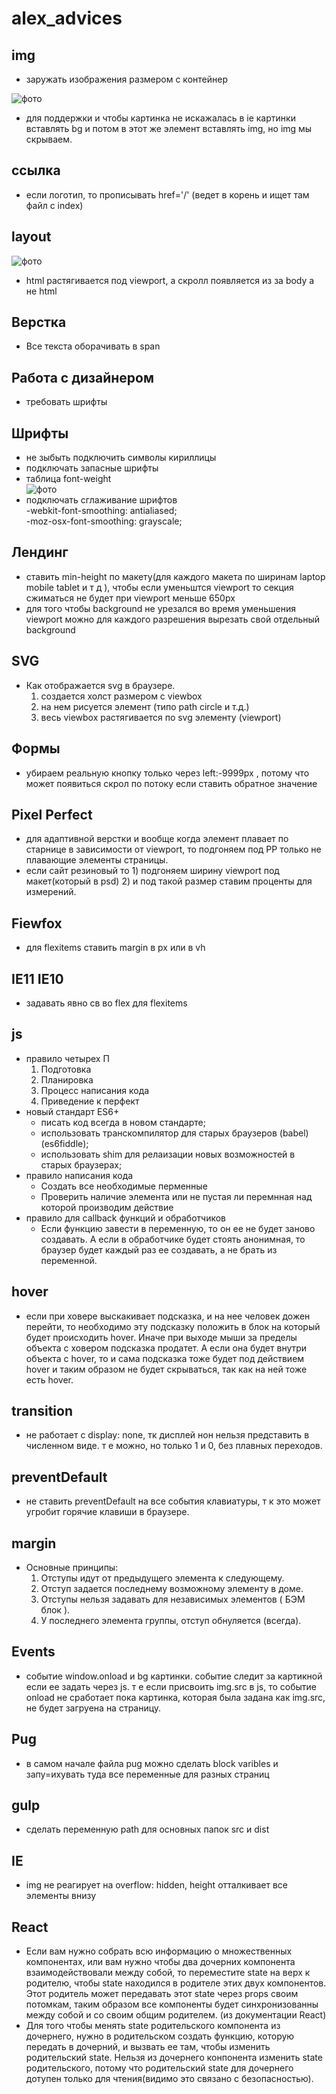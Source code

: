 # alex_advices

## img

* заружать изображения размером с контейнер   

![фото](img/img1.png "фото")    

* для поддержки и чтобы картинка не искажалась в  ie картинки вставлять bg и потом в этот же элемент вставлять img, но img мы скрываем.



## ссылка   

* если логотип, то прописывать href='/' (ведет в корень и ищет там файл с index) 

## layout  

![фото](img/img2.png "фото")    
* html растягивается под viewport, а скролл появляется из за body а не html

## Верстка
  * Все текста оборачивать в span

## Работа с дизайнером  

* требовать шрифты

## Шрифты

* не зыбыть подключить символы кириллицы
* подключать запасные шрифты
* таблица font-weight   
![фото](img/img3.png "фото")
* подключать сглаживание шрифтов    
  -webkit-font-smoothing: antialiased;   
  -moz-osx-font-smoothing: grayscale;   

## Лендинг
* ставить min-height по макету(для каждого макета по ширинам laptop mobile tablet и т д ), чтобы если уменьштся viewport то секция сжиматься не будет при viewport меньше 650px    
* для того чтобы background не урезался во время уменьшения viewport можно для каждого разрешения вырезать свой отдельный background    


## SVG   
* Как отображается svg в браузере.
  1. создается холст размером с viewbox 
  2. на нем рисуется элемент (типо path circle и т.д.)
  3. весь viewbox растягивается по svg элементу (viewport)   
 
 ## Формы
* убираем реальную кнопку только через left:-9999px , потому что может появиться скрол по потоку если ставить обратное значение

## Pixel Perfect   
* для адаптивной верстки и вообще когда элемент плавает по старнице в зависимости от viewport, то подгоняем под PP только не плавающие элементы страницы.    
* если сайт резиновый то 1) подгоняем ширину viewport под макет(который в psd) 2) и под такой размер ставим проценты для измерений.

## Fiewfox    
* для flexitems ставить margin в px или в vh    

## IE11 IE10
* задавать явно св во flex для flexitems

## js
* правило четырех П 
  1. Подготовка
  2. Планировка
  3. Процесс написания кода
  4. Приведение к перфект  
* новый стандарт ES6+
  - писать код всегда в новом стандарте;  
  - использовать транскомпилятор для старых браузеров (babel)(es6fiddle);
  - использовать shim для релаизации новых возможностей в старых браузерах;
* правило написания кода
  - Создать все необходимые перменные
  - Проверить наличие элемента или не пустая ли перемнная над которой производим действие
* правило для callback функций и обработчиков
  - Eсли функцию завести в переменную, то он ее не будет заново создавать. А если в обработчике будет стоять анонимная, то браузер будет каждый раз ее создавать, а не брать из переменной.

## hover
* если при ховере выскакивает подсказка, и на нее человек дожен перейти, то необходимо эту подсказку положить в блок на который будет происходить hover. Иначе при выходе мыши за пределы объекта с ховером подсказка продатет. А если она будет внутри объекта с hover, то и сама подсказка тоже будет под действием hover и таким образом не будет скрываться, так как на ней тоже есть hover.
## transition
* не работает с display: none, тк дисплей нон нельзя представить в численном виде. т е можно, но только 1 и 0, без плавных переходов.
## preventDefault
* не ставить preventDefault на все события клавиатуры, т к это может угробит горячие клавиши в браузере.
## margin
* Основные принципы:  
  1. Отступы идут от предыдущего элемента к следующему.
  2. Отступ задается последнему возможному элементу в доме.
  3. Отступы нельзя задавать для независимых элементов ( БЭМ блок ).
  4. У последнего элемента группы, отступ обнуляется (всегда).
## Events 
* событие window.onload и bg картинки. событие следит за картикной если ее задать через js. т е если присвоить img.src в js, то событие onload не сработает пока картинка, которая была задана как img.src, не будет загруена на страницу. 
## Pug
* в самом начале файла pug можно сделать block varibles и запу=ихувать туда все переменные для разных страниц
## gulp
* сделать переменную path для основных папок src и dist
## IE
* img не реагирует на overflow: hidden, height отталкивает все элементы внизу  
## React
* Если вам нужно собрать всю информацию о множественных компонентах, или вам нужно чтобы два дочерних компонента взаимодействовали между собой, то переместите state на верх к родителю, чтобы state находился в родителе этих двух компонентов. Этот родитель может передавать этот state через props своим потомкам, таким образом все компоненты будет синхронизованны между собой и со своим общим родителем. (из документации React)
* Для того чтобы менять state родительского компонента из дочернего, нужно в родительском создать функцию, которую передать в дочерний, и вызвать ее там, чтобы изменить родительский state. Нельзя из дочернего конпонента изменить state родительского, потому что родительский state для дочернего дотупен только для чтения(видимо это связано с безопасностью).
